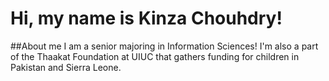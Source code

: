 # Hi, my name is Kinza Chouhdry!

##About me
I am a senior majoring in Information Sciences! I'm also a part of the Thaakat Foundation at UIUC that gathers funding for children in Pakistan and Sierra Leone.


